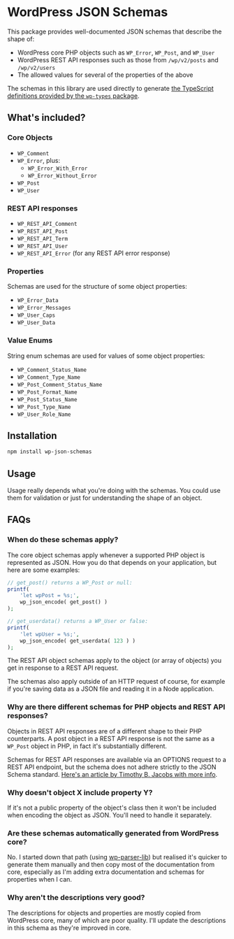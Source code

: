 # WordPress JSON Schemas

This package provides well-documented JSON schemas that describe the shape of:

* WordPress core PHP objects such as `WP_Error`, `WP_Post`, and `WP_User`
* WordPress REST API responses such as those from `/wp/v2/posts` and `/wp/v2/users`
* The allowed values for several of the properties of the above

The schemas in this library are used directly to generate [the TypeScript definitions provided by the `wp-types` package](https://www.npmjs.com/package/wp-types).

## What's included?

### Core Objects

* `WP_Comment`
* `WP_Error`, plus:
  - `WP_Error_With_Error`
  - `WP_Error_Without_Error`
* `WP_Post`
* `WP_User`

### REST API responses

* `WP_REST_API_Comment`
* `WP_REST_API_Post`
* `WP_REST_API_Term`
* `WP_REST_API_User`
* `WP_REST_API_Error` (for any REST API error response)

### Properties

Schemas are used for the structure of some object properties:

* `WP_Error_Data`
* `WP_Error_Messages`
* `WP_User_Caps`
* `WP_User_Data`

### Value Enums

String enum schemas are used for values of some object properties:

* `WP_Comment_Status_Name`
* `WP_Comment_Type_Name`
* `WP_Post_Comment_Status_Name`
* `WP_Post_Format_Name`
* `WP_Post_Status_Name`
* `WP_Post_Type_Name`
* `WP_User_Role_Name`

## Installation

```sh
npm install wp-json-schemas
```

## Usage

Usage really depends what you're doing with the schemas. You could use them for validation or just for understanding the shape of an object.

## FAQs

### When do these schemas apply?

The core object schemas apply whenever a supported PHP object is represented as JSON. How you do that depends on your application, but here are some examples:

```php
// get_post() returns a WP_Post or null:
printf(
	'let wpPost = %s;',
	wp_json_encode( get_post() )
);

// get_userdata() returns a WP_User or false:
printf(
	'let wpUser = %s;',
	wp_json_encode( get_userdata( 123 ) )
);
```

The REST API object schemas apply to the object (or array of objects) you get in response to a REST API request.

The schemas also apply outside of an HTTP request of course, for example if you're saving data as a JSON file and reading it in a Node application.

### Why are there different schemas for PHP objects and REST API responses?

Objects in REST API responses are of a different shape to their PHP counterparts. A post object in a REST API response is not the same as a `WP_Post` object in PHP, in fact it's substantially different.

Schemas for REST API responses are available via an OPTIONS request to a REST API endpoint, but the schema does not adhere strictly to the JSON Schema standard. [Here's an article by Timothy B. Jacobs with more info](https://timothybjacobs.com/2017/05/17/json-schema-and-the-wp-rest-api/).

### Why doesn't object X include property Y?

If it's not a public property of the object's class then it won't be included when encoding the object as JSON. You'll need to handle it separately.

### Are these schemas automatically generated from WordPress core?

No. I started down that path (using [wp-parser-lib](https://github.com/johnbillion/wp-parser-lib)) but realised it's quicker to generate them manually and then copy most of the documentation from core, especially as I'm adding extra documentation and schemas for properties when I can.

### Why aren't the descriptions very good?

The descriptions for objects and properties are mostly copied from WordPress core, many of which are poor quality. I'll update the descriptions in this schema as they're improved in core.
